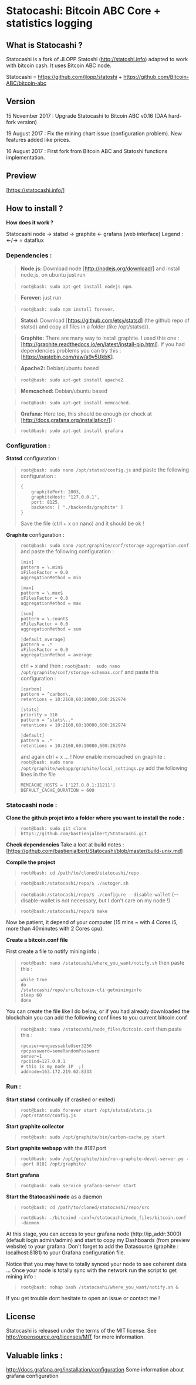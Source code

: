 Statocashi: Bitcoin ABC Core + statistics logging
=====================================

What is Statocashi ?
----------------

Statocashi is a fork of JLOPP Statoshi (http://statoshi.info) adapted to work with
bitcoin cash. It uses Bitcoin ABC node.

Statocashi = https://github.com/jlopp/statoshi + https://github.com/Bitcoin-ABC/bitcoin-abc

Version
-------
15 November 2017 : Upgrade Statocashi to Bitcoin ABC v0.16 (DAA hard-fork version)

19 August 2017 : Fix the mining chart issue (configuration problem). New features added like prices.

16 August 2017 : First fork from Bitcoin ABC and Statoshi functions implementation.


Preview 
-------
[https://statocashi.info/]


How to install ?
-------

**How does it work ?** 

Statocashi node -> statsd -> graphite <- grafana (web interface)
Legend : <-/-> = dataflux

### Dependencies :
> **Node.js:** Download node [http://nodejs.org/download/] and install node.js, on ubuntu just run 

> ``` root@bash: sudo apt-get install nodejs npm ```.

> **Forever:** just run 

> ``` root@bash: sudo npm install forever ```.

> **Statsd:** Download [https://github.com/etsy/statsd] (the github repo of statsd) and copy all files in a folder (like /opt/statsd/).

> **Graphite:** There are many way to install graphite. I used this one : [http://graphite.readthedocs.io/en/latest/install-pip.html]. If you had dependencies problems you can try this : [https://pastebin.com/raw/a9v5UkbK].

> **Apache2:** Debian/ubuntu based 

> ``` root@bash: sudo apt-get install apache2 ```.

> **Memcached:** Debian/ubuntu based 

> ``` root@bash: sudo apt-get install memcached ```.

> **Grafana:** Here too, this should be enough (or check at [http://docs.grafana.org/installation/]) :

> ``` root@bash: sudo apt-get install grafana ``` 

### Configuration :

**Statsd** configuration :
> ``` root@bash: sudo nano /opt/statsd/config.js ``` and paste the following configuration :
> ``` 
> {
>     graphitePort: 2003, 
>     graphiteHost: "127.0.0.1", 
>     port: 8125,
>     backends: [ "./backends/graphite" ]
> }
> ``` 
> Save the file (ctrl + x on nano) and it should be ok !


**Graphite** configuration :
> ``` root@bash: sudo nano /opt/graphite/conf/storage-aggregation.conf ``` and paste the following configuration :
> ``` 
>[min]
>pattern = \.min$
>xFilesFactor = 0.0
>aggregationMethod = min
>
>[max]
>pattern = \.max$
>xFilesFactor = 0.0
>aggregationMethod = max
>
>[sum]
>pattern = \.count$
>xFilesFactor = 0.0
>aggregationMethod = sum
>
>[default_average]
>pattern = .*
>xFilesFactor = 0.0
>aggregationMethod = average
>
> ``` 
> ctrl + x and then : ``` root@bash:  sudo nano /opt/graphite/conf/storage-schemas.conf ``` and paste this configuration :
> ``` 
>[carbon]
>pattern = ^carbon\.
>retentions = 10:2160,60:10080,600:262974
>
>[stats]
>priority = 110
>pattern = ^stats\..*
>retentions = 10:2160,60:10080,600:262974
>
>[default]
>pattern = .*
>retentions = 10:2160,60:10080,600:262974
> ``` 
> and again ctrl + x ... ! Now enable memcached on graphite : ``` root@bash: sudo nano /opt/graphite/webapp/graphite/local_settings.py ``` add the following lines in the file
> ``` 
>MEMCACHE_HOSTS = ['127.0.0.1:11211']
>DEFAULT_CACHE_DURATION = 600
> ``` 


### Statocashi node :

**Clone the github projet into a folder where you want to install the node :**
>``` root@bash: sudo git clone https://github.com/bastienjalbert/Statocashi.git ```

**Check dependencies** Take a loot at build notes : [https://github.com/bastienjalbert/Statocashi/blob/master/build-unix.md]

**Compile the project**
> ``` root@bash: cd /path/to/cloned/statocashi/repo ```

> ``` root@bash:/statocashi/repo/$ ./autogen.sh ```

> ``` root@bash:/statocashi/repo/$ ./configure --disable-wallet ``` (--disable-wallet is not necessary, but I don't care on my node !)

> ``` root@bash:/statocashi/repo/$ make ```

Now be patient, it depend of your computer (15 mins ~ with 4 Cores i5, more than 40minutes with 2 Cores cpu).

**Create a bitcoin.conf file**

First create a file to notify mining info :
> ``` root@bash: nano /statocashi/where_you_want/notify.sh ``` then paste this :
> ```#!/bin/bash
>while true
>do
>/statocashi/repo/src/bitcoin-cli getmininginfo
>sleep 60
>done
> ```

You can create the file like I do below, or if you had already downloaded the blockchain you can add the following conf lines to you current bitcoin.conf

> ``` root@bash: nano /statocashi/node_files/bitcoin.conf ``` then paste this :
>```
>rpcuser=unguessableUser3256
>rpcpassword=someRandomPassword
>server=1
>rpcbind=127.0.0.1
># this is my node IP  ;)
>addnode=163.172.219.62:8333 
>```


### Run :

**Start statsd** continually (if crashed or exited)
> ``` root@bash: sudo forever start /opt/statsd/stats.js /opt/statsd/config.js ```

**Start graphite collector** 
> ``` root@bash: sudo /opt/graphite/bin/carbon-cache.py start ```

**Start graphite webapp** with the *8181* port
> ``` root@bash: sudo /opt/graphite/bin/run-graphite-devel-server.py --port 8181 /opt/graphite/ ```

**Start grafana**
> ``` root@bash: sudo service grafana-server start ```

**Start the Statocashi node** as a daemon 
> ``` root@bash: cd /path/to/cloned/statocashi/repo/src ```

> ``` root@bash: ./bitcoind -conf=/statocashi/node_files/bitcoin.conf -daemon ```

At this stage, you can access to your grafana node (http://ip_addr:3000) (default login admin/admin) and start to copy my Dashboards (from preview website) to your grafana. Don't forget to add the Datasource (graphite : localhost:8181) to your Grafana configuration file.

Notice that you may have to totally synced your node to see coherent data ...
Once your node is totally sync with the network run the script to get mining info :
> ``` root@bash: nohup bash /statocashi/where_you_want/notify.sh & ```

If you get trouble dont hesitate to open an issue or contact me !

License
-------

Statocashi is released under the terms of the MIT license. See http://opensource.org/licenses/MIT for more information.

Valuable links :
----------------

http://docs.grafana.org/installation/configuration Some information about grafana configuration
